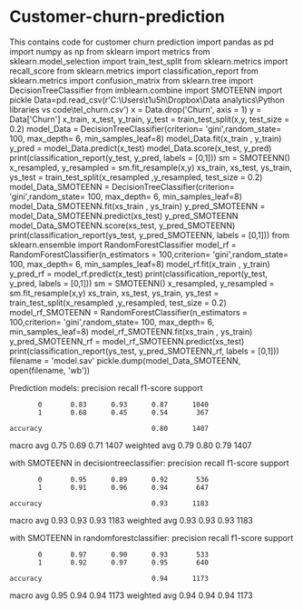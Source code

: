 # Customer-churn-prediction
This contains code for customer churn prediction
import pandas as pd
import numpy as np
from sklearn import metrics
from sklearn.model_selection import train_test_split
from sklearn.metrics import recall_score
from sklearn.metrics import classification_report
from sklearn.metrics import confusion_matrix
from sklearn.tree import DecisionTreeClassifier
from imblearn.combine import SMOTEENN
import pickle
Data=pd.read_csv(r'C:\Users\t1u5h\Dropbox\Data analytics\Python libraries vs code\tel_churn.csv')
x = Data.drop('Churn', axis = 1)
y = Data['Churn']
x_train, x_test, y_train, y_test = train_test_split(x,y, test_size = 0.2)
model_Data = DecisionTreeClassifier(criterion= 'gini',random_state= 100, max_depth= 6, min_samples_leaf=8)
model_Data.fit(x_train , y_train)
y_pred = model_Data.predict(x_test)
model_Data.score(x_test, y_pred)
print(classification_report(y_test, y_pred, labels = [0,1]))
sm = SMOTEENN()
x_resampled, y_resampled = sm.fit_resample(x,y)
xs_train, xs_test, ys_train, ys_test = train_test_split(x_resampled ,y_resampled, test_size = 0.2)
model_Data_SMOTEENN = DecisionTreeClassifier(criterion= 'gini',random_state= 100, max_depth= 6, min_samples_leaf=8)
model_Data_SMOTEENN.fit(xs_train , ys_train)
y_pred_SMOTEENN = model_Data_SMOTEENN.predict(xs_test)
y_pred_SMOTEENN
model_Data_SMOTEENN.score(xs_test, y_pred_SMOTEENN)
print(classification_report(ys_test, y_pred_SMOTEENN, labels = [0,1]))
from sklearn.ensemble import RandomForestClassifier
model_rf = RandomForestClassifier(n_estimators = 100,criterion= 'gini',random_state= 100, max_depth= 6, min_samples_leaf=8)
model_rf.fit(x_train , y_train)
y_pred_rf = model_rf.predict(x_test)
print(classification_report(y_test, y_pred, labels = [0,1]))
sm = SMOTEENN()
x_resampled, y_resampled = sm.fit_resample(x,y)
xs_train, xs_test, ys_train, ys_test = train_test_split(x_resampled ,y_resampled, test_size = 0.2)
model_rf_SMOTEENN = RandomForestClassifier(n_estimators = 100,criterion= 'gini',random_state= 100, max_depth= 6, min_samples_leaf=8)
model_rf_SMOTEENN.fit(xs_train , ys_train)
y_pred_SMOTEENN_rf = model_rf_SMOTEENN.predict(xs_test)
print(classification_report(ys_test, y_pred_SMOTEENN_rf, labels = [0,1]))
filename = 'model.sav'
pickle.dump(model_Data_SMOTEENN, open(filename, 'wb'))


Prediction models:
  precision    recall  f1-score   support

           0       0.83      0.93      0.87      1040
           1       0.68      0.45      0.54       367

    accuracy                           0.80      1407
   macro avg       0.75      0.69      0.71      1407
weighted avg       0.79      0.80      0.79      1407

with SMOTEENN in decisiontreeclassifier:
precision    recall  f1-score   support

           0       0.95      0.89      0.92       536
           1       0.91      0.96      0.94       647

    accuracy                           0.93      1183
   macro avg       0.93      0.93      0.93      1183
weighted avg       0.93      0.93      0.93      1183

with SMOTEENN in randomforestclassifier:
 precision    recall  f1-score   support

           0       0.97      0.90      0.93       533
           1       0.92      0.97      0.95       640

    accuracy                           0.94      1173
   macro avg       0.95      0.94      0.94      1173
weighted avg       0.94      0.94      0.94      1173

